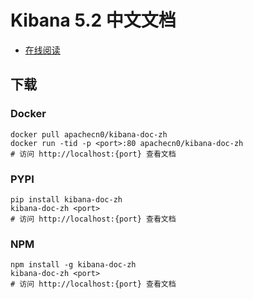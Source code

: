 # Kibana 5.2 中文文档

+   [在线阅读](https://kibana.apachecn.org)


## 下载

### Docker

```
docker pull apachecn0/kibana-doc-zh
docker run -tid -p <port>:80 apachecn0/kibana-doc-zh
# 访问 http://localhost:{port} 查看文档
```

### PYPI

```
pip install kibana-doc-zh
kibana-doc-zh <port>
# 访问 http://localhost:{port} 查看文档
```

### NPM

```
npm install -g kibana-doc-zh
kibana-doc-zh <port>
# 访问 http://localhost:{port} 查看文档
```
